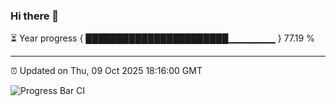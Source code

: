 ### Hi there 👋

⏳ Year progress { ███████████████████████▁▁▁▁▁▁▁ } 77.19 %

---

⏰ Updated on Thu, 09 Oct 2025 18:16:00 GMT

![Progress Bar CI](https://github.com/Shyam-Makwana/GitHub-Actions-Demo/workflows/Progress%20Bar%20CI/badge.svg)
